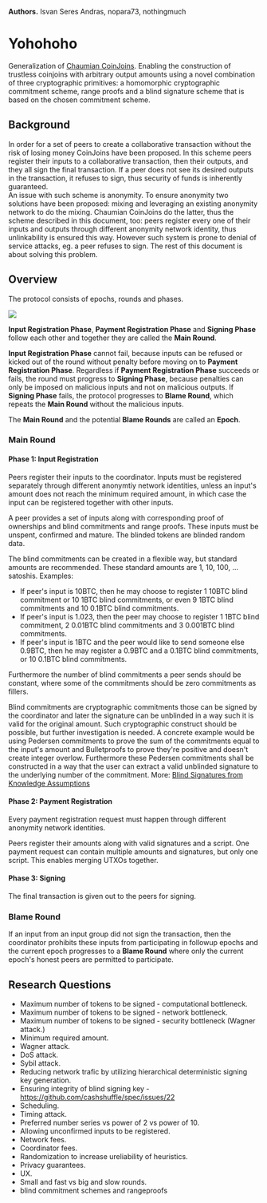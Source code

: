 **Authors.** Isvan Seres Andras, nopara73, nothingmuch

# Yohohoho

Generalization of [Chaumian CoinJoins](https://github.com/nopara73/ZeroLink/). Enabling the construction of trustless coinjoins with arbitrary output amounts using a novel combination of three cryptographic primitives: a homomorphic cryptographic commitment scheme, range proofs and a blind signature scheme that is based on the chosen commitment scheme.

## Background

In order for a set of peers to create a collaborative transaction without the risk of losing money CoinJoins have been proposed. In this scheme peers register their inputs to a collaborative transaction, then their outputs, and they all sign the final transaction. If a peer does not see its desired outputs in the transaction, it refuses to sign, thus security of funds is inherently guaranteed.  
An issue with such scheme is anonymity. To ensure anonymity two solutions have been proposed: mixing and leveraging an existing anonymity network to do the mixing. Chaumian CoinJoins do the latter, thus the scheme described in this document, too: peers register every one of their inputs and outputs through different anonymity network identity, thus unlinkability is ensured this way. However such system is prone to denial of service attacks, eg. a peer refuses to sign. The rest of this document is about solving this problem.

## Overview

The protocol consists of epochs, rounds and phases.

![](https://i.imgur.com/dAr56jm.png)

**Input Registration Phase**, **Payment Registration Phase** and **Signing Phase** follow each other and together they are called the **Main Round**.

**Input Registration Phase** cannot fail, because inputs can be refused or kicked out of the round without penalty before moving on to **Payment Registration Phase**. Regardless if **Payment Registration Phase** succeeds or fails, the round must progress to **Signing Phase**, because penalties can only be imposed on malicious inputs and not on malicious outputs. If **Signing Phase** fails, the protocol progresses to **Blame Round**, which repeats the **Main Round** without the malicious inputs.

The **Main Round** and the potential **Blame Rounds** are called an **Epoch**.

### Main Round

#### Phase 1: Input Registration

Peers register their inputs to the coordinator. Inputs must be registered separately through different anonymtiy network identities, unless an input's amount does not reach the minimum required amount, in which case the input can be registered together with other inputs.

A peer provides a set of inputs along with corresponding proof of ownerships and blind commitments and range proofs. These inputs must be unspent, confirmed and mature. The blinded tokens are blinded random data.

The blind commitments can be created in a flexible way, but standard amounts are recommended. These standard amounts are 1, 10, 100, ... satoshis. Examples:

- If peer's input is 10BTC, then he may choose to register 1 10BTC blind commitment or 10 1BTC blind commitments, or even 9 1BTC blind commitments and 10 0.1BTC blind commitments.
- If peer's input is 1.023, then the peer may choose to register 1 1BTC blind commitment, 2 0.01BTC blind commitments and 3 0.001BTC blind commitments.
- If peer's input is 1BTC and the peer would like to send someone else 0.9BTC, then he may register a 0.9BTC and a 0.1BTC blind commitments, or 10 0.1BTC blind commitments.

Furthermore the number of blind commitments a peer sends should be constant, where some of the commitments should be zero commitments as fillers.

Blind commitments are cryptographic commitments those can be signed by the coordinator and later the signature can be unblinded in a way such it is valid for the original amount. Such cryptographic construct should be possible, but further investigation is needed. A concrete example would be using Pedersen commitments to prove the sum of the commitments equal to the input's amount and Bulletproofs to prove they're positive and doesn't create integer overlow. Furthermore these Pedersen commitments shall be constructed in a way that the user can extract a valid unblinded signature to the underlying number of the commitment. More: [Blind Signatures from Knowledge Assumptions](http://www.cs.pwr.edu.pl/hanzlik/preludium/wyniki/paper2.pdf)

#### Phase 2: Payment Registration

Every payment registration request must happen through different anonymity network identities.

Peers register their amounts along with valid signatures and a script. One payment request can contain multiple amounts and signatures, but only one script. This enables merging UTXOs together.

#### Phase 3: Signing

The final transaction is given out to the peers for signing.  

### Blame Round

If an input from an input group did not sign the transaction, then the coordinator prohibits these inputs from participating in followup epochs and the current epoch progresses to a **Blame Round** where only the current epoch's honest peers are permitted to participate.

## Research Questions

- Maximum number of tokens to be signed - computational bottleneck.
- Maximum number of tokens to be signed - network bottleneck.
- Maximum number of tokens to be signed - security bottleneck (Wagner attack.)
- Minimum required amount.
- Wagner attack.
- DoS attack.
- Sybil attack.
- Reducing network trafic by utilizing hierarchical deterministic signing key generation.
- Ensuring integrity of blind signing key - https://github.com/cashshuffle/spec/issues/22
- Scheduling.
- Timing attack.
- Preferred number series vs power of 2 vs power of 10.
- Allowing unconfirmed inputs to be registered.
- Network fees.
- Coordinator fees.
- Randomization to increase ureliability of heuristics.
- Privacy guarantees.
- UX.
- Small and fast vs big and slow rounds.
- blind commitment schemes and rangeproofs

